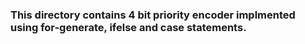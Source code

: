 ### This directory contains 4 bit priority encoder implmented using for-generate, ifelse and case statements.
